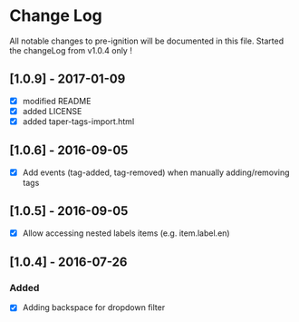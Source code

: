 # Change Log
All notable changes to pre-ignition will be documented in this file.
Started the changeLog from v1.0.4 only !

## [1.0.9] - 2017-01-09
- [x] modified README
- [x] added LICENSE
- [x] added taper-tags-import.html

## [1.0.6] - 2016-09-05
- [x] Add events (tag-added, tag-removed) when manually adding/removing tags

## [1.0.5] - 2016-09-05
- [x] Allow accessing nested labels items (e.g. item.label.en)

## [1.0.4] - 2016-07-26
### Added 
- [x] Adding backspace for dropdown filter
